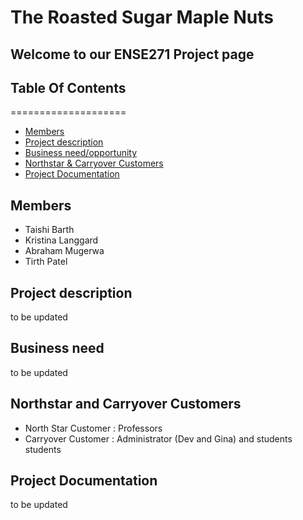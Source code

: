 # The Roasted Sugar Maple Nuts 
## Welcome to our ENSE271 Project page

## Table Of Contents
====================
* [Members](#members)
* [Project description](#project-description)
* [Business need/opportunity](#business-need)
* [Northstar & Carryover Customers](#northstar-and-carryover-customers)
* [Project Documentation](#project-documentation)


## Members 
<ul> 
  <li>Taishi Barth</li>
  <li>Kristina Langgard</li>
  <li>Abraham Mugerwa</li>
  <li>Tirth Patel</li>
</ul>

## Project description
to be updated


## Business need
to be updated

## Northstar and Carryover Customers
<ul>
  <li>North Star Customer :  Professors </li>
  <li>Carryover Customer : Administrator (Dev and Gina)   and students </li>
                      students 
  </ul>

## Project Documentation
to be updated
